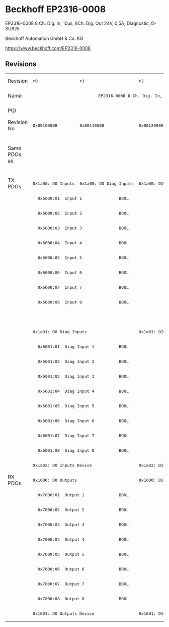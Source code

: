 # Beckhoff EP2316-0008

EP2316-0008 8 Ch. Dig. In, 10µs, 8Ch. Dig. Out 24V, 0,5A, Diagnostic, D-SUB25

Beckhoff Automation GmbH & Co. KG

https://www.beckhoff.com/EP2316-0008

## Revisions
<table>
<tr >
<td>Revision</td>
<td><pre>r0</pre></td>
<td><pre>r1</pre></td>
<td><pre>r2</pre></td>
<td><pre>r3</pre></td>
<td><pre>r4</pre></td>
<td><pre>r5</pre></td>
<td><pre>r6</pre></td>
</tr>
<tr >
<td>Name</td>
<td colspan=7 align="center"><pre>EP2316-0008 8 Ch. Dig. In, 10µs, 8Ch. Dig. Out 24V, 0,5A, Diagnostic, D-SUB25</pre></td>
</tr>
<tr >
<td>PID</td>
<td colspan=7 align="center"><pre>0x090c4052</pre></td>
</tr>
<tr >
<td>Revision No</td>
<td><pre>0x00100008</pre></td>
<td><pre>0x00110008</pre></td>
<td><pre>0x00120008</pre></td>
<td><pre>0x00130008</pre></td>
<td><pre>0x00140008</pre></td>
<td><pre>0x00150008</pre></td>
<td><pre>0x00160008</pre></td>
</tr>
<tr >
<td>Same PDOs as</td>
<td colspan=3 align="center"><pre></pre></td>
<td colspan=3 align="center"><pre><a href="EP2316-0003">EP2316-0003 r0</a><br/><a href="EP2316-0003">EP2316-0003 r1</a><br/><a href="EP2316-0003">EP2316-0003 r2</a><br/><a href="EPP2316-0003">EPP2316-0003 r0</a><br/><a href="EPP2316-0003">EPP2316-0003 r1</a><br/><a href="EPP2316-0008">EPP2316-0008 r0</a><br/><a href="EPP2316-0008">EPP2316-0008 r1</a></pre></td>
<td><pre><a href="EP2316-0003">EP2316-0003 r3</a><br/><a href="EPP2316-0003">EPP2316-0003 r2</a><br/><a href="EPP2316-0008">EPP2316-0008 r2</a></pre></td>
</tr>
<tr class="txpdo pdosection">
<td rowspan=20 valign=top>TX PDOs</td>
<td><pre>0x1a00: DO Inputs</pre></td>
<td><pre>0x1a00: DO Diag Inputs</pre></td>
<td colspan=5 align="left"><pre>0x1a00: DIG Inputs</pre></td>
<td></td>
</tr>
<tr class="txpdo">
<td colspan=7 align="left"><pre>  0x6000:01  Input 1               BOOL</pre></td>
</tr>
<tr class="txpdo">
<td colspan=7 align="left"><pre>  0x6000:02  Input 2               BOOL</pre></td>
</tr>
<tr class="txpdo">
<td colspan=7 align="left"><pre>  0x6000:03  Input 3               BOOL</pre></td>
</tr>
<tr class="txpdo">
<td colspan=7 align="left"><pre>  0x6000:04  Input 4               BOOL</pre></td>
</tr>
<tr class="txpdo">
<td colspan=7 align="left"><pre>  0x6000:05  Input 5               BOOL</pre></td>
</tr>
<tr class="txpdo">
<td colspan=7 align="left"><pre>  0x6000:06  Input 6               BOOL</pre></td>
</tr>
<tr class="txpdo">
<td colspan=7 align="left"><pre>  0x6000:07  Input 7               BOOL</pre></td>
</tr>
<tr class="txpdo">
<td colspan=7 align="left"><pre>  0x6000:08  Input 8               BOOL</pre></td>
</tr>
<tr class="txpdo">
<td colspan=6 align="left"></td>
<td><pre>  0x6000:0e  Sync error            BOOL</pre></td>
</tr>
<tr class="txpdo pdosection">
<td colspan=2 align="left"><pre>0x1a01: DO Diag Inputs</pre></td>
<td colspan=5 align="left"><pre>0x1a01: DIG Diag Inputs</pre></td>
</tr>
<tr class="txpdo">
<td colspan=7 align="left"><pre>  0x6001:01  Diag Input 1          BOOL</pre></td>
</tr>
<tr class="txpdo">
<td colspan=7 align="left"><pre>  0x6001:02  Diag Input 2          BOOL</pre></td>
</tr>
<tr class="txpdo">
<td colspan=7 align="left"><pre>  0x6001:03  Diag Input 3          BOOL</pre></td>
</tr>
<tr class="txpdo">
<td colspan=7 align="left"><pre>  0x6001:04  Diag Input 4          BOOL</pre></td>
</tr>
<tr class="txpdo">
<td colspan=7 align="left"><pre>  0x6001:05  Diag Input 5          BOOL</pre></td>
</tr>
<tr class="txpdo">
<td colspan=7 align="left"><pre>  0x6001:06  Diag Input 6          BOOL</pre></td>
</tr>
<tr class="txpdo">
<td colspan=7 align="left"><pre>  0x6001:07  Diag Input 7          BOOL</pre></td>
</tr>
<tr class="txpdo">
<td colspan=7 align="left"><pre>  0x6001:08  Diag Input 8          BOOL</pre></td>
</tr>
<tr class="txpdo pdosection">
<td colspan=2 align="left"><pre>0x1a02: DO Inputs Device</pre></td>
<td colspan=5 align="left"><pre>0x1a02: DIG Inputs Device</pre></td>
</tr>
<tr class="rxpdo pdosection">
<td rowspan=10 valign=top>RX PDOs</td>
<td colspan=2 align="left"><pre>0x1600: DO Outputs</pre></td>
<td colspan=5 align="left"><pre>0x1600: DIG Outputs</pre></td>
<td></td>
</tr>
<tr class="rxpdo">
<td colspan=7 align="left"><pre>  0x7000:01  Output 1              BOOL</pre></td>
</tr>
<tr class="rxpdo">
<td colspan=7 align="left"><pre>  0x7000:02  Output 2              BOOL</pre></td>
</tr>
<tr class="rxpdo">
<td colspan=7 align="left"><pre>  0x7000:03  Output 3              BOOL</pre></td>
</tr>
<tr class="rxpdo">
<td colspan=7 align="left"><pre>  0x7000:04  Output 4              BOOL</pre></td>
</tr>
<tr class="rxpdo">
<td colspan=7 align="left"><pre>  0x7000:05  Output 5              BOOL</pre></td>
</tr>
<tr class="rxpdo">
<td colspan=7 align="left"><pre>  0x7000:06  Output 6              BOOL</pre></td>
</tr>
<tr class="rxpdo">
<td colspan=7 align="left"><pre>  0x7000:07  Output 7              BOOL</pre></td>
</tr>
<tr class="rxpdo">
<td colspan=7 align="left"><pre>  0x7000:08  Output 8              BOOL</pre></td>
</tr>
<tr class="rxpdo pdosection">
<td colspan=2 align="left"><pre>0x1601: DO Outputs Device</pre></td>
<td colspan=5 align="left"><pre>0x1601: DIG Outputs Device</pre></td>
</tr>
</table>

